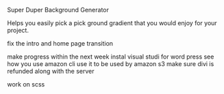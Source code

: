 Super Duper Background Generator

Helps you easily pick a pick ground gradient that you would enjoy
for your project.


fix the intro and home page transition

make progress within the next week
instal visual studi for word press
see how you use amazon cli
use it to be used by amazon s3
make sure divi is refunded along with the server

work on scss